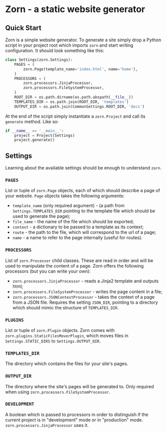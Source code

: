 # Zorn - a static website generator

## Quick Start

Zorn is a simple website generator. To generate a site simply drop a Python script in your project root which imports `zorn` and start writing configuration. It should look something like this:

```python
class Settings(zorn.Settings):
    PAGES = (
        zorn.Page(template_name='index.html', name='home'),
    )
    PROCESSORS = (
        zorn.processors.JinjaProcessor,
        zorn.processors.FileSystemProcessor,
    )
    ROOT_DIR = os.path.dirname(os.path.abspath(__file__))
    TEMPLATES_DIR = os.path.join(ROOT_DIR, 'templates')
    OUTPUT_DIR = os.path.join(CommonSettings.ROOT_DIR, 'docs')
```

At the end of the script simply instantiate a `zorn.Project` and call its `generate` method. Like so:

```python
if __name__ == '__main__':
    project = Project(Settings)
    project.generate()
```

## Settings

Learning about the available settings should be enough to understand `zorn`.

### `PAGES`

List or tuple of `zorn.Page` objects, each of which should describe a page of your website. `Page` objects takes the following arguments:

 - `template_name` (only required argument) - (a path from `Settings.TEMPLATES_DIR` pointing to the template file which should be used to generate the page);
 - `file_name` - the name of the file which should be exported;
 - `context` - a dictionary to be passed to a template as its context;
 - `route` - the path to the file, which will correspond to the url of a page;
 - `name` - a name to refer to the page internally (useful for routes).

### `PROCESSORS`

List of `zorn.Processor` child classes. These are read in order and will be used to manipulate the content of a page. Zorn offers the following processors (but you can write your own):

- `zorn.processors.JinjaProcessor` - reads a Jinja2 template and outputs html;
- `zorn.processors.FileSystemProcessor` - writes the page content in a file;
- `zorn.processors.JSONContextProcessor` - takes the context of a page from a JSON file. Requires the setting `JSON_DIR`, pointing to a directory which should mimic the structure of `TEMPLATES_DIR`.


### `PLUGINS`

List or tuple of `zorn.Plugin` objects. Zorn comes with `zorn.plugins.StaticFilesMoverPlugin`, which moves files in `Settings.STATIC_DIRS` to `Settings.OUTPUT_DIR`.


### `TEMPLATES_DIR`

The directory which contains the files for your site's pages.

### `OUTPUT_DIR`

The directory where the site's pages will be generated to. Only required when using `zorn.processors.FileSystemProcessor`.

### `DEVELOPMENT`

A boolean which is passed to processors in order to distinguish if the current project is in "development" mode or in "production" mode. `zorn.processors.JinjaProcessor` uses it.